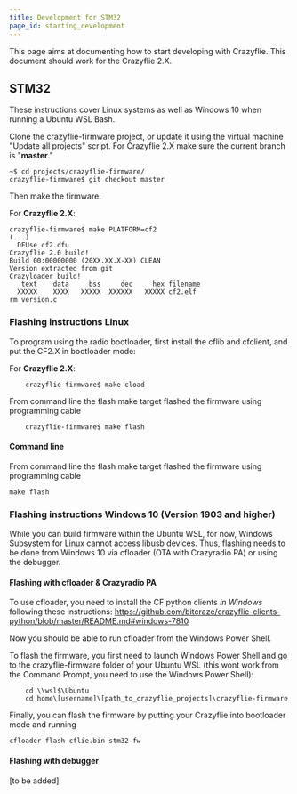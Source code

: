 ```yaml
---
title: Development for STM32
page_id: starting_development 
---
```


This page aims at documenting how to start developing with Crazyflie.
This document should work for the Crazyflie 2.X.


## STM32

These instructions cover Linux systems as well as Windows 10 when running a Ubuntu WSL Bash.

Clone the crazyflie-firmware project, or update it using the virtual
machine \"Update all projects\" script. For Crazyflie 2.X make sure the current branch is \"**master**.\"

    ~$ cd projects/crazyflie-firmware/
    crazyflie-firmware$ git checkout master   

Then make the firmware.

For **Crazyflie 2.X**:

```
crazyflie-firmware$ make PLATFORM=cf2
(...)
  DFUse cf2.dfu
Crazyflie 2.0 build!
Build 00:00000000 (20XX.XX.X-XX) CLEAN
Version extracted from git
Crazyloader build!
   text    data     bss     dec     hex filename
  XXXXX    XXXX   XXXXX  XXXXXX   XXXXX cf2.elf
rm version.c
```

### Flashing instructions Linux

To program using the radio bootloader, first install the cflib and cfclient, and put the CF2.X in bootloader mode:


For **Crazyflie 2.X**:
```
    crazyflie-firmware$ make cload
```

From command line the flash make target flashed the firmware using
programming cable
```
    crazyflie-firmware$ make flash
```



#### Command line
From command line the flash make target flashed the firmware using
programming cable

    make flash

### Flashing instructions Windows 10 (Version 1903 and higher)
While you can build firmware within the Ubuntu WSL, for now, Windows Subsystem for Linux cannot access libusb devices. 
Thus, flashing needs to be done from Windows 10 via cfloader (OTA with Crazyradio PA) or using the debugger.

#### Flashing with cfloader & Crazyradio PA
To use cfloader, you need to install the CF python clients *in Windows* following these instructions:
https://github.com/bitcraze/crazyflie-clients-python/blob/master/README.md#windows-7810

Now you should be able to run cfloader from the Windows Power Shell.

To flash the firmware, you first need to launch Windows Power Shell and go to the crazyflie-firmware folder of your Ubuntu WSL (this wont work from the Command Prompt, you need to use the Windows Power Shell):
```
    cd \\wsl$\Ubuntu
    cd home\[username]\[path_to_crazyflie_projects]\crazyflie-firmware
```

Finally, you can flash the firmware by putting your Crazyflie into bootloader mode and running
```
cfloader flash cflie.bin stm32-fw
```
#### Flashing with debugger
[to be added]


